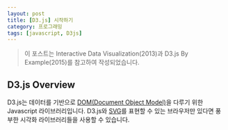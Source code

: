 ```yaml
---
layout: post
title: [D3.js] 시작하기
category: 프로그래밍
tags: [javascript, D3js]
---
```



> 이 포스트는 Interactive Data Visualization(2013)과 D3.js By Example(2015)를 참고하여 작성되었습니다.

## D3.js Overview
D3.js는 데이터를 기반으로 [DOM(Document Object Model)](https://ko.wikipedia.org/wiki/문서_객체_모델)을 다루기 위한 Javascript 라이브러리입니다.
D3.js와 [SVG](https://ko.wikipedia.org/wiki/스케일러블_벡터_그래픽스)를 표현할 수 있는 브라우저만 있다면 풍부한 시각화 라이브러리들을 사용할 수 있습니다.
